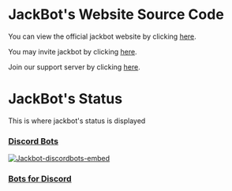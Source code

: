 # JackBot's Website Source Code

You can view the official jackbot website by clicking [here](https://cairo2k18.github.io/jackbot).

You may invite jackbot by clicking [here](https://cairo2k18.github.io/jackbot/invite.html).

Join our support server by clicking [here](https://discord.gg/AWEvbyb).

# JackBot's Status
This is where jackbot's status is displayed

### [Discord Bots](https://discordbots.org)
<p><a href="https://discordbots.org/bot/437439973751521280"><img src="https://discordbots.org/api/widget/437439973751521280.svg?usernamecolor=FFFFFF&amp;topcolor=2C2F33" alt="Jackbot-discordbots-embed" /></a></p>

### [Bots for Discord](https://botsfordiscord.com)
<p><a href="https://botsfordiscord.com/bot/437439973751521280"><img src="https://botsfordiscord.com/api/v1/bots/437439973751521280/embed?theme=dark" alt="" /></a></p>
